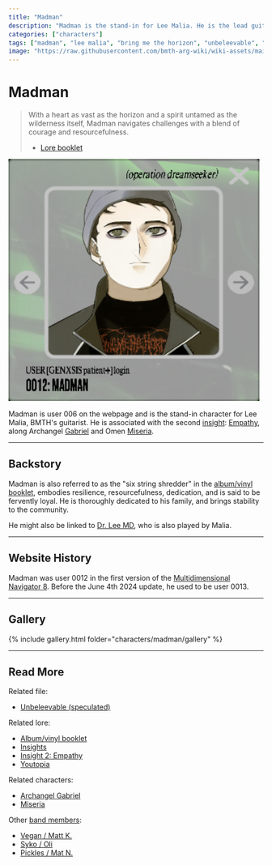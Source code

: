 ```yaml
---
title: "Madman"
description: "Madman is the stand-in for Lee Malia. He is the lead guitarist of Bring Me The Horizon."
categories: ["characters"]
tags: ["madman", "lee malia", "bring me the horizon", "unbeleevable", "bmth", "empathy", "dr lee md", "shredder"]
image: "https://raw.githubusercontent.com/bmth-arg-wiki/wiki-assets/main/characters/madman/madman-300x300.png"
---
```


# Madman

> With a heart as vast as the horizon and a spirit untamed as the wilderness itself, Madman navigates challenges with 
> a blend of courage and resourcefulness.
> 
> - [Lore booklet](../lore/booklet)

![Madman's avatar](https://raw.githubusercontent.com/bmth-arg-wiki/wiki-assets/main/characters/madman/12madman.png)

Madman is user 006 on the webpage and is the stand-in character for Lee Malia, BMTH's guitarist.
He is associated with the second [insight](../lore/insights): [Empathy](../lore/insight2-empathy), 
along Archangel [Gabriel](gabriel) and Omen [Miseria](miseria).

***

## Backstory

Madman is also referred to as the "six string shredder" in the [album/vinyl booklet](../lore/booklet), 
embodies resilience, resourcefulness, dedication, and is said to be fervently loyal. 
He is thoroughly dedicated to his family, and brings stability to the community.

He might also be linked to [Dr. Lee MD](lee-md), who is also played by Malia.

***

## Website History

Madman was user 0012 in the first version of the [Multidimensional Navigator 8](../website/website).
Before the June 4th 2024 update, he used to be user 0013.

***

## Gallery

{% include gallery.html folder="characters/madman/gallery" %}

***

## Read More

Related file:

- [Unbeleevable (speculated)](../for-sof/unbeleevable)

Related lore:

- [Album/vinyl booklet](../lore/booklet)
- [Insights](../lore/insights)
- [Insight 2: Empathy](../lore/insight2-empathy)
- [Youtopia](../lore/youtopia)

Related characters:

- [Archangel Gabriel](gabriel)
- [Miseria](miseria)

Other [band members](characters#band-members):

- [Vegan / Matt K.](vegan)
- [Syko / Oli](syko)
- [Pickles / Mat N.](pickles)